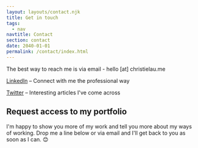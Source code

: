 ```yaml
---
layout: layouts/contact.njk
title: Get in touch
tags:
  - nav
navtitle: Contact
section: contact
date: 2040-01-01
permalink: /contact/index.html
---
```

The best way to reach me is via email - hello [at] christielau.me

[LinkedIn](https://www.linkedin.com/in/lauchristie/) – Connect with me the professional way

[Twitter](https://twitter.com/cC_L) – Interesting articles I've come across
<!--- [Behance](https://www.behance.net/christie-lau) – Case studies of projects --->

## Request access to my portfolio
I'm happy to show you more of my work and tell you more about my ways of working. Drop me a line below or via email and I'll get back to you as soon as I can. <span>&#x1F60A;</span>	